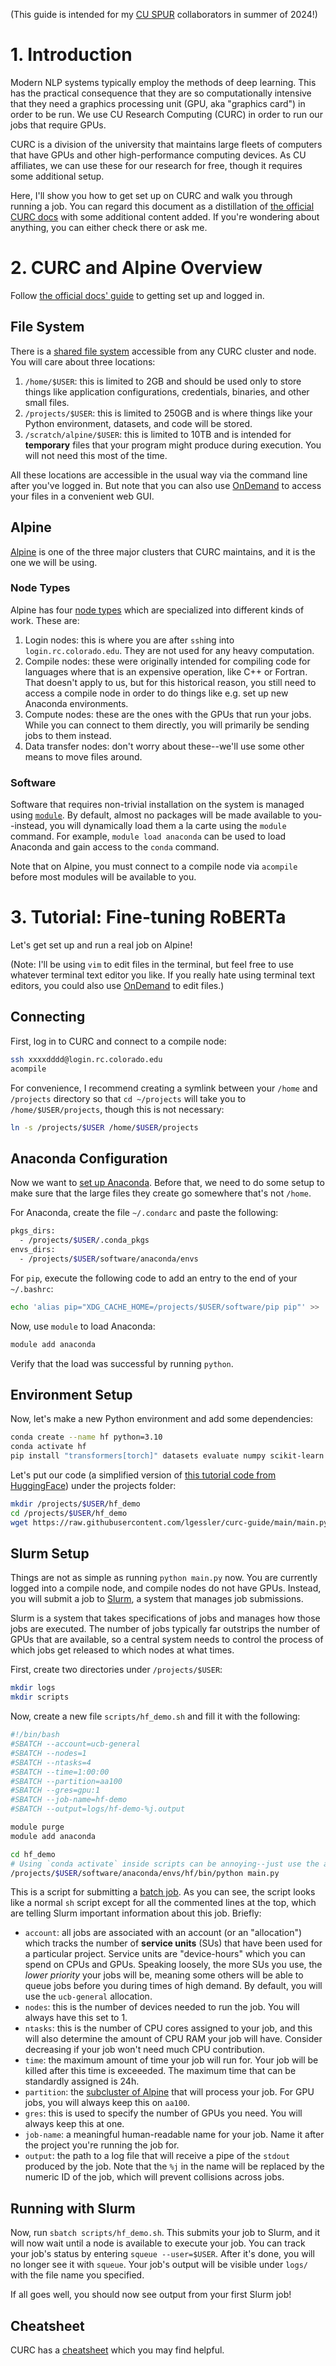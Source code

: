 (This guide is intended for my [CU SPUR](https://www.colorado.edu/engineering/students/research-opportunities/summer-program-undergraduate-research-cu-spur) collaborators in summer of 2024!)

# 1. Introduction
Modern NLP systems typically employ the methods of deep learning. 
This has the practical consequence that they are so computationally intensive that they need a graphics processing unit (GPU, aka "graphics card") in order to be run.
We use CU Research Computing (CURC) in order to run our jobs that require GPUs.

CURC is a division of the university that maintains large fleets of computers that have GPUs and other high-performance computing devices. 
As CU affiliates, we can use these for our research for free, though it requires some additional setup.

Here, I'll show you how to get set up on CURC and walk you through running a job.
You can regard this document as a distillation of [the official CURC docs](https://curc.readthedocs.io/en/latest/index.html) with some additional content added.
If you're wondering about anything, you can either check there or ask me.

# 2. CURC and Alpine Overview
Follow [the official docs' guide](https://curc.readthedocs.io/en/latest/access/logging-in.html) to getting set up and logged in.

## File System
There is a [shared file system](https://curc.readthedocs.io/en/latest/compute/filesystems.html) accessible from any CURC cluster and node.
You will care about three locations:

1. `/home/$USER`: this is limited to 2GB and should be used only to store things like application configurations, credentials, binaries, and other small files.
2. `/projects/$USER`: this is limited to 250GB and is where things like your Python environment, datasets, and code will be stored.
3. `/scratch/alpine/$USER`: this is limited to 10TB and is intended for **temporary** files that your program might produce during execution. You will not need this most of the time.

All these locations are accessible in the usual way via the command line after you've logged in.
But note that you can also use [OnDemand](https://ondemand.rc.colorado.edu/) to access your files in a convenient web GUI.

## Alpine
[Alpine](https://curc.readthedocs.io/en/latest/clusters/alpine/index.html) is one of the three major clusters that CURC maintains, and it is the one we will be using.

### Node Types
Alpine has four [node types](https://curc.readthedocs.io/en/latest/compute/node-types.html) which are specialized into different kinds of work. These are:

1. Login nodes: this is where you are after `ssh`ing into `login.rc.colorado.edu`. They are not used for any heavy computation.
2. Compile nodes: these were originally intended for compiling code for languages where that is an expensive operation, like C++ or Fortran. That doesn't apply to us, but for this historical reason, you still need to access a compile node in order to do things like e.g. set up new Anaconda environments.
3. Compute nodes: these are the ones with the GPUs that run your jobs. While you can connect to them directly, you will primarily be sending jobs to them instead.
4. Data transfer nodes: don't worry about these--we'll use some other means to move files around.

### Software

Software that requires non-trivial installation on the system is managed using [`module`](https://curc.readthedocs.io/en/latest/compute/modules.html).
By default, almost no packages will be made available to you--instead, you will dynamically load them a la carte using the `module` command.
For example, `module load anaconda` can be used to load Anaconda and gain access to the `conda` command.

Note that on Alpine, you must connect to a compile node via `acompile` before most modules will be available to you.

# 3. Tutorial: Fine-tuning RoBERTa

Let's get set up and run a real job on Alpine! 

(Note: I'll be using `vim` to edit files in the terminal, but feel free to use whatever terminal text editor you like. If you really hate using terminal text editors, you could also use [OnDemand](https://ondemand.rc.colorado.edu/) to edit files.)


## Connecting
First, log in to CURC and connect to a compile node:

```bash
ssh xxxxdddd@login.rc.colorado.edu
acompile
```

For convenience, I recommend creating a symlink between your `/home` and `/projects` directory so that `cd ~/projects` will take you to `/home/$USER/projects`, though this is not necessary:

```bash
ln -s /projects/$USER /home/$USER/projects
```

## Anaconda Configuration
Now we want to [set up Anaconda](https://curc.readthedocs.io/en/latest/software/python.html?highlight=anaconda). 
Before that, we need to do some setup to make sure that the large files they create go somewhere that's not `/home`.

For Anaconda, create the file `~/.condarc` and paste the following:

```bash
pkgs_dirs:
  - /projects/$USER/.conda_pkgs
envs_dirs:
  - /projects/$USER/software/anaconda/envs
```

For `pip`, execute the following code to add an entry to the end of your `~/.bashrc`:

```bash
echo 'alias pip="XDG_CACHE_HOME=/projects/$USER/software/pip pip"' >> .bashrc
```

Now, use `module` to load Anaconda:
```bash
module add anaconda
```
Verify that the load was successful by running `python`.

## Environment Setup

Now, let's make a new Python environment and add some dependencies:

```bash
conda create --name hf python=3.10
conda activate hf
pip install "transformers[torch]" datasets evaluate numpy scikit-learn
```

Let's put our code (a simplified version of [this tutorial code from HuggingFace](https://huggingface.co/docs/transformers/en/training)) under the projects folder:

```bash
mkdir /projects/$USER/hf_demo
cd /projects/$USER/hf_demo
wget https://raw.githubusercontent.com/lgessler/curc-guide/main/main.py
```

## Slurm Setup
Things are not as simple as running `python main.py` now. 
You are currently logged into a compile node, and compile nodes do not have GPUs.
Instead, you will submit a job to [Slurm](https://curc.readthedocs.io/en/latest/running-jobs/running-apps-with-jobs.html), a system that manages job submissions.

Slurm is a system that takes specifications of jobs and manages how those jobs are executed. The number of jobs typically far outstrips the number of GPUs that are available, so a central system needs to control the process of which jobs get released to which nodes at what times.

First, create two directories under `/projects/$USER`:

```bash
mkdir logs
mkdir scripts
```

Now, create a new file `scripts/hf_demo.sh` and fill it with the following:


```bash
#!/bin/bash
#SBATCH --account=ucb-general
#SBATCH --nodes=1
#SBATCH --ntasks=4
#SBATCH --time=1:00:00
#SBATCH --partition=aa100
#SBATCH --gres=gpu:1
#SBATCH --job-name=hf-demo
#SBATCH --output=logs/hf-demo-%j.output

module purge
module add anaconda

cd hf_demo
# Using `conda activate` inside scripts can be annoying--just use the absolute path to the `python` bin instead
/projects/$USER/software/anaconda/envs/hf/bin/python main.py
```

This is a script for submitting a [batch job](https://curc.readthedocs.io/en/latest/running-jobs/batch-jobs.html).
As you can see, the script looks like a normal `sh` script except for all the commented lines at the top, which are telling Slurm important information about this job. 
Briefly:

* `account`: all jobs are associated with an account (or an "allocation") which tracks the number of **service units** (SUs) that have been used for a particular project. Service units are "device-hours" which you can spend on CPUs and GPUs. Speaking loosely, the more SUs you use, the *lower priority* your jobs will be, meaning some others will be able to queue jobs before you during times of high demand. By default, you will use the `ucb-general` allocation.
* `nodes`: this is the number of devices needed to run the job. You will always have this set to 1.
* `ntasks`: this is the number of CPU cores assigned to your job, and this will also determine the amount of CPU RAM your job will have. Consider decreasing if your job won't need much CPU contribution.
* `time`: the maximum amount of time your job will run for. Your job will be killed after this time is exceeeded. The maximum time that can be standardly assigned is 24h.
* `partition`: the [subcluster of Alpine](https://curc.readthedocs.io/en/latest/clusters/alpine/alpine-hardware.html) that will process your job. For GPU jobs, you will always keep this on `aa100`.
* `gres`: this is used to specify the number of GPUs you need. You will always keep this at one.
* `job-name`: a meaningful human-readable name for your job. Name it after the project you're running the job for.
* `output`: the path to a log file that will receive a pipe of the `stdout` produced by the job. Note that the `%j` in the name will be replaced by the numeric ID of the job, which will prevent collisions across jobs.

## Running with Slurm
Now, run `sbatch scripts/hf_demo.sh`.
This submits your job to Slurm, and it will now wait until a node is available to execute your job.
You can track your job's status by entering `squeue --user=$USER`. 
After it's done, you will no longer see it with `squeue`. 
Your job's output will be visible under `logs/` with the file name you specified.

If all goes well, you should now see output from your first Slurm job!

## Cheatsheet
CURC has a [cheatsheet](https://curc.readthedocs.io/en/stable/additional-resources/CURC-cheatsheet.html) which you may find helpful.
